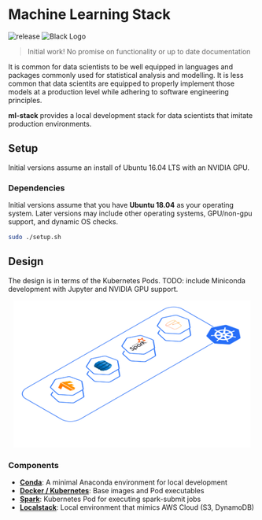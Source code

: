 # Machine Learning Stack
![release](https://img.shields.io/badge/release-v0.0.1-blue)
![Black Logo](https://img.shields.io/badge/code%20style-black-000000.svg)
> Initial work! No promise on functionality or up to date documentation

It is common for data scientists to be well equipped in languages and packages commonly used for statistical analysis and modelling. It is less common that data scientits are equipped to properly implement those models at a production level while adhering to software engineering principles.

**ml-stack** provides a local development stack for data scientists that imitate production environments.

## Setup
Initial versions assume an install of Ubuntu 16.04 LTS with an NVIDIA GPU.

### Dependencies
Initial versions assume that you have **Ubuntu 18.04** as your operating system. Later versions may include other operating systems, GPU/non-gpu support, and dynamic OS checks.


```sh
sudo ./setup.sh
```

## Design
The design is in terms of the Kubernetes Pods. TODO: include Miniconda development with Jupyter and NVIDIA GPU support.

<p align="center">
    <img src='docs/design.png' height=300>
</p>

### Components
- [**Conda**](#conda): A minimal Anaconda environment for local development
- [**Docker / Kubernetes**](#kubernetes): Base images and Pod executables
- [**Spark**](#spark): Kubernetes Pod for executing spark-submit jobs
- [**Localstack**](#localstack): Local environment that mimics AWS Cloud (S3, DynamoDB)
